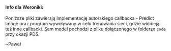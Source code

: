 #### Info dla Weroniki:

Poniższe pliki zawierają implementację autorskiego callbacka - Predict Image oraz program wywoływany w celu trenowania sieci, gdzie widnieją też inne callbacki. Sam model pochodzi z pliku dołączonego w folderze `code` przy okazji PD5.

~Paweł
